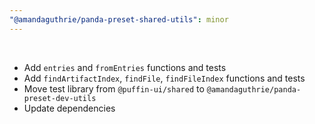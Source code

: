 ```yaml
---
"@amandaguthrie/panda-preset-shared-utils": minor
---
```

<br />

- Add `entries` and `fromEntries` functions and tests
- Add `findArtifactIndex`, `findFile`, `findFileIndex` functions and tests
- Move test library from `@puffin-ui/shared` to `@amandaguthrie/panda-preset-dev-utils`
- Update dependencies
